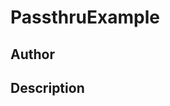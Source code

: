 # PassthruExample

## Author

<!-- Insert Your Name Here -->

## Description

<!-- Describe your example here -->
